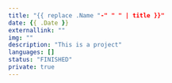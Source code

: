 ```yaml
---
title: "{{ replace .Name "-" " " | title }}"
date: {{ .Date }}
externallink: "" 
img: ""
description: "This is a project"
languages: []
status: "FINISHED" 
private: true
---
```

